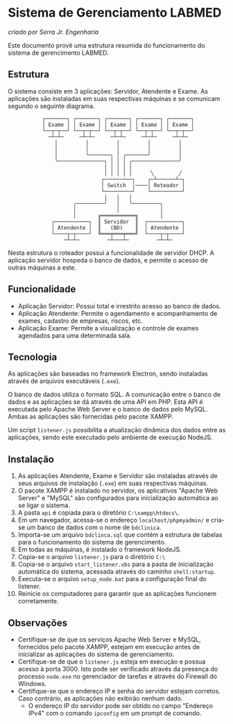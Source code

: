 Sistema de Gerenciamento LABMED
===============================
_criado por Serra Jr. Engenharia_

Este documento provê uma estrutura resumida do funcionamento do sistema de
gerencimento LABMED.

Estrutura
---------

O sistema consiste em 3 aplicações: Servidor, Atendente e Exame. As aplicações
são instaladas em suas respectivas máquinas e se comunicam segundo o seguinte
diagrama.

               ┌───────┐ ┌───────┐ ┌───────┐ ┌───────┐ ┌───────┐
               │ Exame │ │ Exame │ │ Exame │ │ Exame │ │ Exame │
               └──┬─┬──┘ └──┬─┬──┘ └──┬─┬──┘ └──┬─┬──┘ └──┬─┬──┘
                 ─┴─┴─     ─┴─┴─     ─┴─┴─     ─┴─┴─     ─┴─┴─ 
                   │         │         │         │         │
                   │         │         │         │         │
                   │         ╰───────╮ │ ╭───────╯         │
                   ╰───────────────╮ │ │ │ ╭───────────────╯
                                   │ │ │ │ │     
                                   │ │ │ │ │      ╲        ╱  
                                  ┌─────────┐    ┌─┴──────┴─┐
                                  │ Switch  │────│ Roteador │
                                  └─────────┘    └──────────┘
                                   │   │   │
                         ╭─────────╯   │   ╰─────────╮
                         │             │             │
                         │       ╔═══════════╗       │
                  ┌───────────┐  ║ Servidor  ║  ┌───────────┐
                  │ Atendente │  ║   (BD)    ║  │ Atendente │
                  └────┬─┬────┘  ╚═══╤═══╤═══╝  └────┬─┬────┘
                      ─┴─┴─         ─┴───┴─         ─┴─┴─

Nesta estrutura o roteador possui a funcionalidade de servidor DHCP. A aplicação
servidor hospeda o banco de dados, e permite o acesso de outras máquinas a este.

Funcionalidade
--------------

* Aplicação Servidor: Possui total e irrestrito acesso ao banco de dados.
* Aplicação Atendente: Permite o agendamento e acompanhamento de exames,
  cadastro de empresas, riscos, etc.
* Aplicação Exame: Permite a visualização e controle de exames agendados para
  uma determinada sala.

Tecnologia
----------

As aplicações são baseadas no framework Electron, sendo instaladas através de
arquivos executáveis (`.exe`).

O banco de dados utiliza o formato SQL. A comunicação entre o banco de dados e
as aplicações se dá através de uma API em PHP. Esta API é executada pelo Apache
Web Server e o banco de dados pelo MySQL. Ambas as aplicações são fornecidas
pelo pacote XAMPP.

Um script `listener.js` possibilita a atualização dinâmica dos dados entre as
aplicações, sendo este executado pelo ambiente de execução NodeJS.

Instalação
----------

1. As aplicações Atendente, Exame e Servidor são instaladas através de seus
   arquivos de instalação (`.exe`) em suas respectivas máquinas.
2. O pacote XAMPP é instalado no servidor, os aplicativos "Apache Web Server" e
   "MySQL" são configurados para inicialização automática ao se ligar o sistema.
3. A pasta `api` é copiada para o diretório `C:\xampp\htdocs\`.
4. Em um navegador, acessa-se o endereço `localhost/phpmyadmin/` e cria-se um
   banco de dados com o nome de `bdclinica`.
5. Importa-se um arquivo `bdclinca.sql` que contém a estrutura de tabelas para o
   funcionamento do sistema de gerencimento.
6. Em todas as máquinas, é instalado o framework NodeJS.
7. Copia-se o arquivo `listener.js` para o diretório `C:\`
8. Copia-se o arquivo `start_listener.vbs` para a pasta de inicialização
   automática do sistema, acessada através do caminho `shell:startup`.
9. Executa-se o arquivo `setup_node.bat` para a configuração final do listener.
10. Reinicie os computadores para garantir que as aplicações funcionem
    corretamente.

Observações
-----------

* Certifique-se de que os serviços Apache Web Server e MySQL, fornecidos pelo
  pacote XAMPP, estejam em execução antes de inicializar as aplicações do
  sistema de gerenciamento.
* Certifique-se de que o `listener.js` esteja em execução e possua acesso à
  porta 3000. Isto pode ser verificado através da presença do processo
  `node.exe` no gerenciador de tarefas e através do Firewall do Windows.
* Certifique-se que o endereço IP e senha do servidor estejam corretos. Caso
  contrário, as aplicações não exibirão nenhum dado.
  - O endereço IP do servidor pode ser obtido no campo "Endereço IPv4" com o
    comando `ipconfig` em um prompt de comando.

